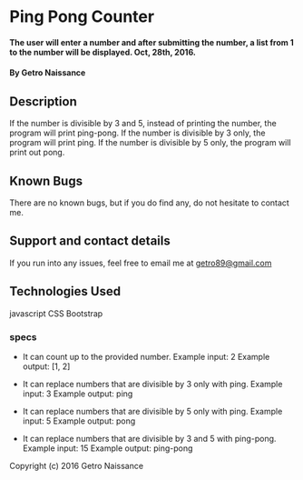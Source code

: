 # Ping Pong Counter

#### The user will enter a number and after submitting the number, a list from 1 to the number will be displayed.  Oct, 28th, 2016.

#### By Getro Naissance

## Description

If the number is divisible by 3 and 5, instead of printing the number, the program will print ping-pong. If the number is divisible by 3 only, the program will print ping. If the number is divisible by 5 only, the program will print out pong.

## Known Bugs

There are no known bugs, but if you do find any, do not hesitate to contact me.

## Support and contact details

If you run into any issues, feel free to email me at getro89@gmail.com

## Technologies Used
javascript
CSS
Bootstrap

### specs

* It can count up to the provided number.
  Example input: 2
  Example output: [1, 2]

* It can replace numbers that are divisible by 3 only with ping.
  Example input: 3
  Example output: ping

* It can replace numbers that are divisible by 5 only with ping.
  Example input: 5
  Example output: pong

* It can replace numbers that are divisible by 3 and 5 with ping-pong.
  Example input: 15
  Example output: ping-pong


Copyright (c) 2016 Getro Naissance
